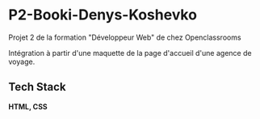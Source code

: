 # P2-Booki-Denys-Koshevko

Projet 2 de la formation "Développeur Web" de chez Openclassrooms 

Intégration à partir d'une maquette de la page d'accueil d'une agence de voyage.


## Tech Stack

**HTML, CSS** 
